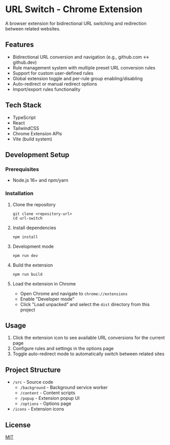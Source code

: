 # URL Switch - Chrome Extension

A browser extension for bidirectional URL switching and redirection between related websites.

## Features

- Bidirectional URL conversion and navigation (e.g., github.com ↔ github.dev)
- Rule management system with multiple preset URL conversion rules
- Support for custom user-defined rules
- Global extension toggle and per-rule group enabling/disabling
- Auto-redirect or manual redirect options
- Import/export rules functionality

## Tech Stack

- TypeScript
- React
- TailwindCSS
- Chrome Extension APIs
- Vite (build system)

## Development Setup

### Prerequisites

- Node.js 16+ and npm/yarn

### Installation

1. Clone the repository
   ```
   git clone <repository-url>
   cd url-switch
   ```

2. Install dependencies
   ```
   npm install
   ```

3. Development mode
   ```
   npm run dev
   ```

4. Build the extension
   ```
   npm run build
   ```

5. Load the extension in Chrome
   - Open Chrome and navigate to `chrome://extensions`
   - Enable "Developer mode"
   - Click "Load unpacked" and select the `dist` directory from this project

## Usage

1. Click the extension icon to see available URL conversions for the current page
2. Configure rules and settings in the options page
3. Toggle auto-redirect mode to automatically switch between related sites

## Project Structure

- `/src` - Source code
  - `/background` - Background service worker
  - `/content` - Content scripts
  - `/popup` - Extension popup UI
  - `/options` - Options page
- `/icons` - Extension icons

## License

[MIT](LICENSE)

